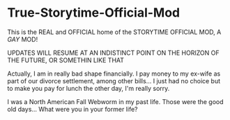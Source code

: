 # True-Storytime-Official-Mod

This is the REAL and OFFICIAL home of the STORYTIME OFFICIAL MOD, A *GAY* MOD!

UPDATES WILL RESUME AT AN INDISTINCT POINT ON THE HORIZON OF THE FUTURE, OR SOMETHIN LIKE THAT









Actually, I am in really bad shape financially. I pay money to my ex-wife as part of our divorce settlement, among other bills... I just had no choice but to make you pay for lunch the other day, I'm really sorry.

I was a North American Fall Webworm in my past life. Those were the good old days... What were you in your former life?

